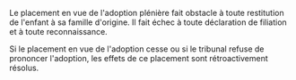 Le placement en vue de l'adoption plénière fait obstacle à toute restitution de l'enfant à sa famille d'origine. Il fait échec à toute déclaration de filiation et à toute reconnaissance.


  

Si le placement en vue de l'adoption cesse ou si le tribunal refuse de prononcer l'adoption, les effets de ce placement sont rétroactivement résolus.

